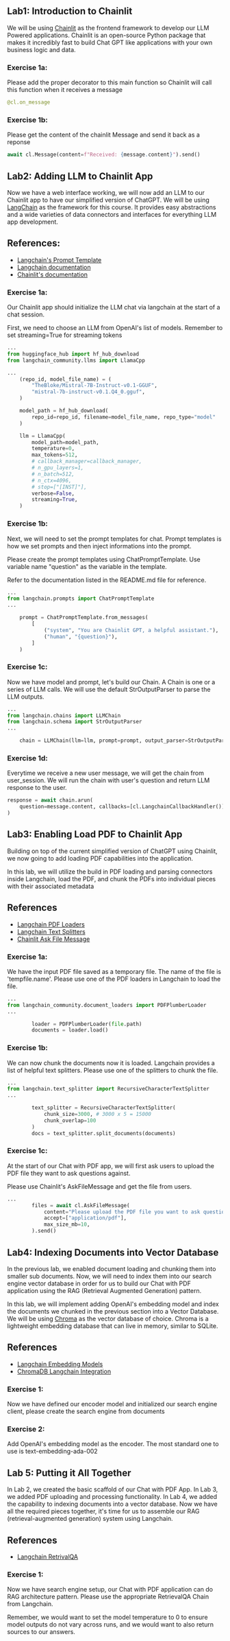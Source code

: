 ## Lab1: Introduction to Chainlit

We will be using [Chainlit](https://docs.chainlit.io) as the frontend framework to develop our LLM Powered applications. Chainlit is an open-source Python package that makes it incredibly fast to build Chat GPT like applications with your own business logic and data.

### Exercise 1a:
Please add the proper decorator to this main function so Chainlit will call this function when it receives a message
```python
@cl.on_message
```

### Exercise 1b:
Please get the content of the chainlit Message and send it back as a reponse
```python
await cl.Message(content=f"Received: {message.content}").send()
```

## Lab2: Adding LLM to Chainlit App

Now we have a web interface working, we will now add an LLM to our Chainlit app to have our simplified version of ChatGPT. We will be using [LangChain](https://python.langchain.com/) as the framework for this course. It provides easy abstractions and a wide varieties of data connectors and interfaces for everything LLM app development.

## References:

- [Langchain's Prompt Template](https://python.langchain.com/docs/modules/model_io/prompts/prompt_templates/#chatprompttemplate)
- [Langchain documentation](https://python.langchain.com/docs/modules/chains/foundational/llm_chain#legacy-llmchain)
- [Chainlit's documentation](https://docs.chainlit.io/get-started/pure-python)

### Exercise 1a:

Our Chainlit app should initialize the LLM chat via langchain at the start of a chat session.

First, we need to choose an LLM from OpenAI's list of models. Remember to set streaming=True for streaming tokens
```python
...
from huggingface_hub import hf_hub_download
from langchain_community.llms import LlamaCpp

...
    (repo_id, model_file_name) = (
        "TheBloke/Mistral-7B-Instruct-v0.1-GGUF",
        "mistral-7b-instruct-v0.1.Q4_0.gguf",
    )

    model_path = hf_hub_download(
        repo_id=repo_id, filename=model_file_name, repo_type="model"
    )

    llm = LlamaCpp(
        model_path=model_path,
        temperature=0,
        max_tokens=512,
        # callback_manager=callback_manager,
        # n_gpu_layers=1,
        # n_batch=512,
        # n_ctx=4096,
        # stop=["[INST]"],
        verbose=False,
        streaming=True,
    )
```

### Exercise 1b:

Next, we will need to set the prompt templates for chat. Prompt templates is how we set prompts and then inject informations into the prompt.

Please create the prompt templates using ChatPromptTemplate. Use variable name "question" as the variable in the template.

Refer to the documentation listed in the README.md file for reference.

```python
...
from langchain.prompts import ChatPromptTemplate
...

    prompt = ChatPromptTemplate.from_messages(
        [
            ("system", "You are Chainlit GPT, a helpful assistant."),
            ("human", "{question}"),
        ]
    )
```

### Exercise 1c:

Now we have model and prompt, let's build our Chain. A Chain is one or a series of LLM calls. We will use the default StrOutputParser to parse the LLM outputs.
```python
...
from langchain.chains import LLMChain
from langchain.schema import StrOutputParser
...

    chain = LLMChain(llm=llm, prompt=prompt, output_parser=StrOutputParser())
```

### Exercise 1d:

Everytime we receive a new user message, we will get the chain from user_session. We will run the chain with user's question and return LLM response to the user.

```python
response = await chain.arun(
    question=message.content, callbacks=[cl.LangchainCallbackHandler()]
)
```

## Lab3: Enabling Load PDF to Chainlit App

Building on top of the current simplified version of ChatGPT using Chainlit, we now going to add loading PDF capabilities into the application.

In this lab, we will utilize the build in PDF loading and parsing connectors inside Langchain, load the PDF, and chunk the PDFs into individual pieces with their associated metadata

## References

- [Langchain PDF Loaders](https://python.langchain.com/docs/modules/data_connection/document_loaders/pdf)
- [Langchain Text Splitters](https://python.langchain.com/docs/modules/data_connection/document_transformers/#text-splitters)
- [Chainlit Ask File Message](https://docs.chainlit.io/api-reference/ask/ask-for-file)

### Exercise 1a:

We have the input PDF file saved as a temporary file. The name of the file is 'tempfile.name'. Please use one of the PDF loaders in Langchain to load the file.

```python
...
from langchain_community.document_loaders import PDFPlumberLoader
...

        loader = PDFPlumberLoader(file.path)
        documents = loader.load()
```

### Exercise 1b:

We can now chunk the documents now it is loaded. Langchain provides a list of helpful text splitters. Please use one of the splitters to chunk the file.

```python
...
from langchain.text_splitter import RecursiveCharacterTextSplitter
...

        text_splitter = RecursiveCharacterTextSplitter(
            chunk_size=3000, # 3000 x 5 = 15000
            chunk_overlap=100
        )
        docs = text_splitter.split_documents(documents)

```

### Exercise 1c:

At the start of our Chat with PDF app, we will first ask users to upload the PDF file they want to ask questions against.

Please use Chainlit's AskFileMessage and get the file from users.
```python
...
        files = await cl.AskFileMessage(
            content="Please upload the PDF file you want to ask questions against.",
            accept=["application/pdf"],
            max_size_mb=10,
        ).send()
```

## Lab4: Indexing Documents into Vector Database

In the previous lab, we enabled document loading and chunking them into smaller sub documents. Now, we will need to index them into our search engine vector database in order for us to build our Chat with PDF application using the RAG (Retrieval Augmented Generation) pattern.

In this lab, we will implement adding OpenAI's embedding model and index the documents we chunked in the previous section into a Vector Database. We will be using [Chroma](https://www.trychroma.com/) as the vector database of choice. Chroma is a lightweight embedding database that can live in memory, similar to SQLite.

## References
- [Langchain Embedding Models](https://python.langchain.com/docs/modules/data_connection/text_embedding/)
- [ChromaDB Langchain Integration](https://docs.trychroma.com/integrations/langchain)

### Exercise 1:

Now we have defined our encoder model and initialized our search engine client, please create the search engine from documents

### Exercise 2:

Add OpenAI's embedding model as the encoder. The most standard one to use is text-embedding-ada-002

## Lab 5: Putting it All Together

In Lab 2, we created the basic scaffold of our Chat with PDF App. In Lab 3, we added PDF uploading and processing functionality. In Lab 4, we added the capability to indexing documents into a vector database. Now we have all the required pieces together, it's time for us to assemble our RAG (retrieval-augmented generation) system using Langchain.

## References

- [Langchain RetrivalQA](https://python.langchain.com/docs/use_cases/web_scraping#research-automation)

### Exercise 1:

Now we have search engine setup, our Chat with PDF application can do RAG architecture pattern. Please use the appropriate RetrievalQA Chain from Langchain.

Remember, we would want to set the model temperature to 0 to ensure model outputs do not vary across runs, and we would want to also return sources to our answers.
